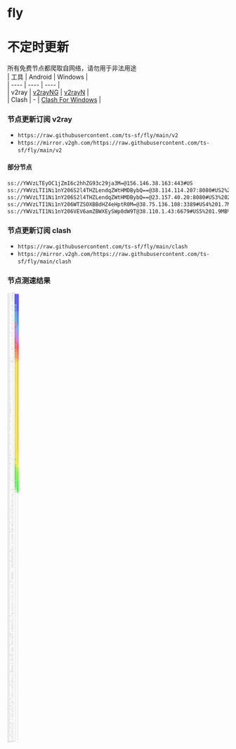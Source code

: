 # fly
# 不定时更新
所有免费节点都爬取自网络，请勿用于非法用途  
|  工具  | Android  | Windows  |  
|  ----  | ----   | ----  |  
| v2ray  | [v2rayNG](https://github.com/2dust/v2rayNG/releases) | [v2rayN](https://github.com/2dust/v2rayN/releases) |  
| Clash  | - | [Clash For Windows](https://github.com/2dust/clashN/releases) | 
  
### 节点更新订阅  v2ray
- `https://raw.githubusercontent.com/ts-sf/fly/main/v2`  
- `https://mirror.v2gh.com/https://raw.githubusercontent.com/ts-sf/fly/main/v2`  

#### 部分节点  
``` 
ss://YWVzLTEyOC1jZmI6c2hhZG93c29ja3M=@156.146.38.163:443#US
ss://YWVzLTI1Ni1nY206S2l4THZLendqZWtHMDBybQ==@38.114.114.207:8080#US2%201.7MB%2Fs
ss://YWVzLTI1Ni1nY206S2l4THZLendqZWtHMDBybQ==@23.157.40.20:8080#US3%202.0MB%2Fs
ss://YWVzLTI1Ni1nY206WTZSOXBBdHZ4eHptR0M=@38.75.136.108:3389#US4%201.7MB%2Fs
ss://YWVzLTI1Ni1nY206VEV6amZBWXEySWp0dW9T@38.110.1.43:6679#US5%201.9MB%2Fs
```
### 节点更新订阅  clash
- `https://raw.githubusercontent.com/ts-sf/fly/main/clash`  
- `https://mirror.v2gh.com/https://raw.githubusercontent.com/ts-sf/fly/main/clash`  

### 节点测速结果
![image](traffic.png)
